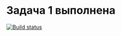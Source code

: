 # Задача 1 выполнена
[![Build status](https://ci.appveyor.com/api/projects/status/dfngdpxf7ol2j1uw?svg=true)](https://ci.appveyor.com/project/Albus72/ajs-homeworks-testing-3-1)